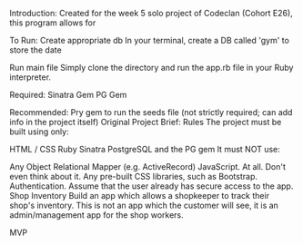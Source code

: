 Introduction:
Created for the week 5 solo project of Codeclan (Cohort E26), this program allows for 

To Run:
Create appropriate db
In your terminal, create a DB called 'gym' to store the date

Run main file
Simply clone the directory and run the app.rb file in your Ruby interpreter.

Required:
Sinatra Gem
PG Gem

Recommended:
Pry gem to run the seeds file (not strictly required; can add info in the project itself)
Original Project Brief:
Rules
The project must be built using only:

HTML / CSS
Ruby
Sinatra
PostgreSQL and the PG gem
It must NOT use:

Any Object Relational Mapper (e.g. ActiveRecord)
JavaScript. At all. Don't even think about it.
Any pre-built CSS libraries, such as Bootstrap.
Authentication. Assume that the user already has secure access to the app.
Shop Inventory
Build an app which allows a shopkeeper to track their shop's inventory. This is not an app which the customer will see, it is an admin/management app for the shop workers.

MVP
